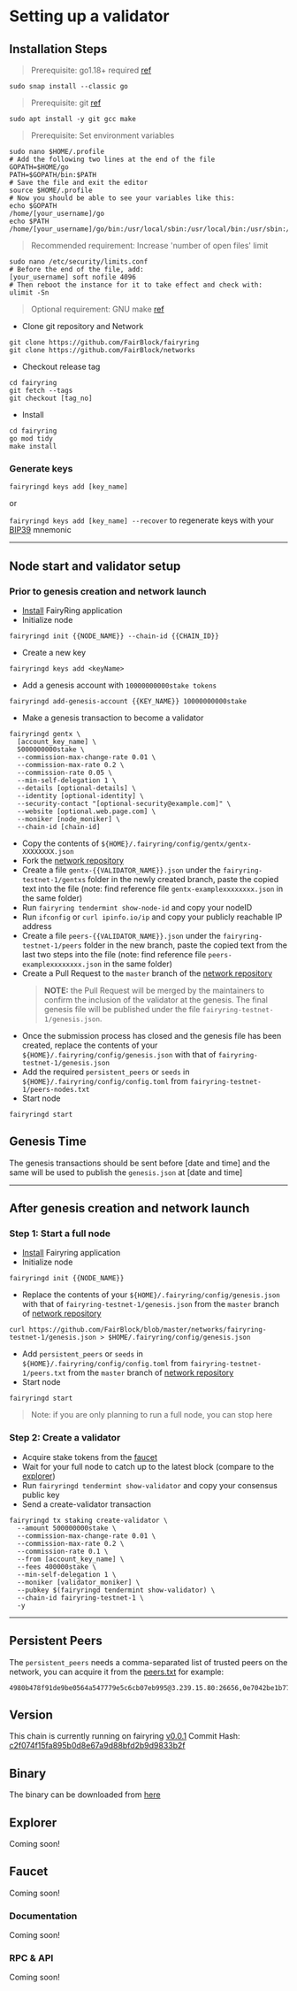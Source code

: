 # Setting up a validator

## Installation Steps

> Prerequisite: go1.18+ required [ref](https://golang.org/doc/install)

```shell
sudo snap install --classic go
```

> Prerequisite: git [ref](https://github.com/git/git)

```shell
sudo apt install -y git gcc make
```

> Prerequisite: Set environment variables

```shell
sudo nano $HOME/.profile
# Add the following two lines at the end of the file
GOPATH=$HOME/go
PATH=$GOPATH/bin:$PATH
# Save the file and exit the editor
source $HOME/.profile
# Now you should be able to see your variables like this:
echo $GOPATH
/home/[your_username]/go
echo $PATH
/home/[your_username]/go/bin:/usr/local/sbin:/usr/local/bin:/usr/sbin:/usr/bin:/sbin:/bin:/usr/games:/usr/local/games:/snap/bin
```

> Recommended requirement: Increase 'number of open files' limit

```shell
sudo nano /etc/security/limits.conf
# Before the end of the file, add:
[your_username] soft nofile 4096
# Then reboot the instance for it to take effect and check with:
ulimit -Sn
```

> Optional requirement: GNU make [ref](https://www.gnu.org/software/make/manual/html_node/index.html)

- Clone git repository and Network

```shell
git clone https://github.com/FairBlock/fairyring
git clone https://github.com/FairBlock/networks
```

- Checkout release tag

```shell
cd fairyring
git fetch --tags
git checkout [tag_no]
```

- Install

```shell
cd fairyring
go mod tidy
make install
```

### Generate keys

`fairyringd keys add [key_name]`

or

`fairyringd keys add [key_name] --recover` to regenerate keys with your [BIP39](https://github.com/bitcoin/bips/tree/master/bip-0039) mnemonic

---

## Node start and validator setup

### Prior to genesis creation and network launch

- [Install](#installation-steps) FairyRing application
- Initialize node

```shell
fairyringd init {{NODE_NAME}} --chain-id {{CHAIN_ID}}
```

- Create a new key

```shell
fairyringd keys add <keyName>
```

- Add a genesis account with `10000000000stake tokens`

```shell
fairyringd add-genesis-account {{KEY_NAME}} 10000000000stake
```

- Make a genesis transaction to become a validator

```shell
fairyringd gentx \
  [account_key_name] \
  5000000000stake \
  --commission-max-change-rate 0.01 \
  --commission-max-rate 0.2 \
  --commission-rate 0.05 \
  --min-self-delegation 1 \
  --details [optional-details] \
  --identity [optional-identity] \
  --security-contact "[optional-security@example.com]" \
  --website [optional.web.page.com] \
  --moniker [node_moniker] \
  --chain-id [chain-id]
```

- Copy the contents of `${HOME}/.fairyring/config/gentx/gentx-XXXXXXXX.json`
- Fork the [network repository](https://github.com/FairBlock/networks)
- Create a file `gentx-{{VALIDATOR_NAME}}.json` under the `fairyring-testnet-1/gentxs` folder in the newly created branch, paste the copied text into the file (note: find reference file `gentx-examplexxxxxxxx.json` in the same folder)
- Run `fairyring tendermint show-node-id` and copy your nodeID
- Run `ifconfig` or `curl ipinfo.io/ip` and copy your publicly reachable IP address
- Create a file `peers-{{VALIDATOR_NAME}}.json` under the `fairyring-testnet-1/peers` folder in the new branch, paste the copied text from the last two steps into the file (note: find reference file `peers-examplexxxxxxxx.json` in the same folder)
- Create a Pull Request to the `master` branch of the [network repository](https://github.com/FairBlock/networks)
  > **NOTE:** the Pull Request will be merged by the maintainers to confirm the inclusion of the validator at the genesis. The final genesis file will be published under the file `fairyring-testnet-1/genesis.json`.
- Once the submission process has closed and the genesis file has been created, replace the contents of your `${HOME}/.fairyring/config/genesis.json` with that of `fairyring-testnet-1/genesis.json`
- Add the required `persistent_peers` or `seeds` in `${HOME}/.fairyring/config/config.toml` from `fairyring-testnet-1/peers-nodes.txt`
- Start node

```shell
fairyringd start
```

## Genesis Time

The genesis transactions should be sent before [date and time] and the same will be used to publish the `genesis.json` at [date and time]

<!-- > Submitting Gentx is now closed. Genesis has been published and block generation has started -->

---

## After genesis creation and network launch

### Step 1: Start a full node

- [Install](#installation-steps) Fairyring application
- Initialize node

```shell
fairyringd init {{NODE_NAME}}
```

- Replace the contents of your `${HOME}/.fairyring/config/genesis.json` with that of `fairyring-testnet-1/genesis.json` from the `master` branch of [network repository](https://github.com/FairBlock/networks)

```shell
curl https://github.com/FairBlock/blob/master/networks/fairyring-testnet-1/genesis.json > $HOME/.fairyring/config/genesis.json
```

- Add `persistent_peers` or `seeds` in `${HOME}/.fairyring/config/config.toml` from `fairyring-testnet-1/peers.txt` from the `master` branch of [network repository](https://github.com/FairBlock/networks/blob/master/fairyring-testnet-1/peers.txt)
- Start node

```shell
fairyringd start
```

> Note: if you are only planning to run a full node, you can stop here

### Step 2: Create a validator

- Acquire stake tokens from the [faucet]()
- Wait for your full node to catch up to the latest block (compare to the [explorer]())
- Run `fairyringd tendermint show-validator` and copy your consensus public key
- Send a create-validator transaction

```shell
fairyringd tx staking create-validator \
  --amount 500000000stake \
  --commission-max-change-rate 0.01 \
  --commission-max-rate 0.2 \
  --commission-rate 0.1 \
  --from [account_key_name] \
  --fees 400000stake \
  --min-self-delegation 1 \
  --moniker [validator_moniker] \
  --pubkey $(fairyringd tendermint show-validator) \
  --chain-id fairyring-testnet-1 \
  -y
```

---

## Persistent Peers

The `persistent_peers` needs a comma-separated list of trusted peers on the network, you can acquire it from the [peers.txt](https://github.com/FairBlock/networks/blob/master/fairyring-testnet-1/peers.txt) for example:

```shell
4980b478f91de9be0564a547779e5c6cb07eb995@3.239.15.80:26656,0e7042be1b77707aaf0597bb804da90d3a606c08@3.88.40.53:26656
```

## Version

This chain is currently running on fairyring [v0.0.1](https://github.com/FairBlock/fairyring/releases/tag/v0.0.1)
Commit Hash: [c2f074f15fa895b0d8e67a9d88bfd2b9d9833b2f](https://github.com/FairBlock/fairyring/commit/c2f074f15fa895b0d8e67a9d88bfd2b9d9833b2f)

## Binary

The binary can be downloaded from [here](https://github.com/FairBlock/fairyring/releases/tag/v0.0.1)

## Explorer

Coming soon!

## Faucet

Coming soon!

### Documentation

Coming soon!

### RPC & API

Coming soon!
